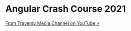 # Angular Crash Course 2021

[From Traversy Media Channel on YouTube ⚡️](https://youtu.be/3dHNOWTI7H8)